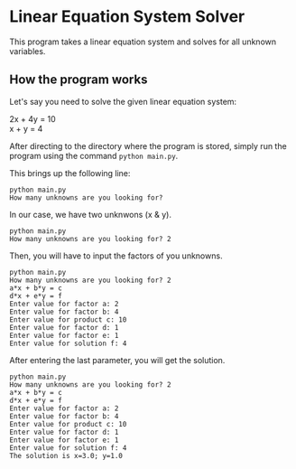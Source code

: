 # Linear Equation System Solver

This program takes a linear equation system and solves for all unknown variables.

## How the program works

Let's say you need to solve the given linear equation system:

2x + 4y = 10  
 x +  y = 4

After directing to the directory where the program is stored, simply run the program using the command  `python main.py`.

This brings up the following line:

```
python main.py
How many unknowns are you looking for? 
```

In our case, we have two unknwons (x & y). 

```
python main.py
How many unknowns are you looking for? 2
```
Then, you will have to input the factors of you unknowns.

```
python main.py
How many unknowns are you looking for? 2
a*x + b*y = c 
d*x + e*y = f
Enter value for factor a: 2
Enter value for factor b: 4
Enter value for product c: 10
Enter value for factor d: 1
Enter value for factor e: 1
Enter value for solution f: 4
```

After entering the last parameter, you will get the solution.

```
python main.py
How many unknowns are you looking for? 2
a*x + b*y = c 
d*x + e*y = f
Enter value for factor a: 2
Enter value for factor b: 4
Enter value for product c: 10
Enter value for factor d: 1
Enter value for factor e: 1
Enter value for solution f: 4
The solution is x=3.0; y=1.0
```
